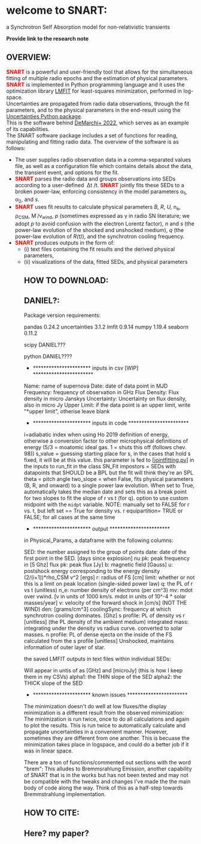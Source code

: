 <h1> welcome to SNART: </h1>
a Synchrotron Self Absorption model for non-relativistic transients


****Provide link to the research note****

<h2> OVERVIEW: </h2>

<p><strong><span style="color: #ff0000;">SNART</span></strong> is a powerful and user-friendly tool that allows for the simultaneous fitting of multiple radio epochs and the estimation of physical parameters.<br /><strong><span style="color: #ff0000;">SNART</span></strong> is implemented in Python programming language and it uses the optimization library <a href="https://doi.org/10.5281/zenodo.11813">LMFIT</a> for least-squares minimization, performed in log-space.<br />Uncertainties are propagated from radio data observations, through the fit parameters, and to the physical parameters in the end-result using the <a href="http://pythonhosted.org/uncertainties/">Uncertainties Python package</a>. <br />This is the software behind <a href="https://ui.adsabs.harvard.edu/abs/2022ApJ...938...84D/abstract">DeMarchi+ 2022</a>, which serves as an example of its capabilities.<br />The SNART software package includes a set of functions for reading, manipulating and fitting radio data. The overview of the software is as follows:</p>
<ul>
<li>The user supplies radio observation data in a comma-separated values file, as well as a configuration file which contains details about the data, the transient event, and options for the fit.</li>
<li><strong><span style="color: #ff0000;">SNART</span></strong> parses the radio data and groups observations into SEDs according to a user-defined&nbsp; &Delta;t /t. <strong><span style="color: #ff0000;">SNART</span></strong> jointly fits these SEDs to a broken power-law, enforcing consistency in the model parameters &alpha;<sub>1</sub>, &alpha;<sub>2</sub>, and <em>s</em>.</li>
<li><strong><span style="color: #ff0000;">SNART</span></strong> uses fit results to calculate physical parameters <em>B, R, U,</em> n<sub>e</sub>, &rho;<sub>CSM</sub>, M<sup>&middot;</sup>/v<sub>wind</sub>, <em>p</em> (sometimes expressed as &gamma; in radio SN literature; we adopt <em>p </em>to avoid confusion with the electron Lorentz factor),&nbsp;<em>n</em> and&nbsp;<em>s</em> (the power-law evolution of the shocked and unshocked medium), <em>q</em> (the power-law evolution of <em>R(t)</em>), and the synchrotron cooling frequency.</li>
<li><strong><span style="color: #ff0000;">SNART</span></strong> produces outputs in the form of:
<ul>
<li>(i) text files containing the fit results and the derived physical parameters,</li>
<li>(ii) visualizations of the data, fitted SEDs, and physical parameters</li>


<h2> HOW TO DOWNLOAD: </h2>
<h2> DANIEL?: </h2>

Package version requirements:

pandas 0.24.2
uncertainties 3.1.2
lmfit 0.9.14
numpy 1.19.4
seaborn 0.11.2

scipy DANIEL???

python DANIEL????

- ********************** inputs in csv [WIP] ***********************

Name: name of supernova
Date: date of data point in MJD
Frequency: frequency of observation in GHz
Flux Density: Flux density in micro Janskys
Uncertainty: Uncertainty on flux density, also in micro Jy
Upper Limit: if the data point is an upper limit, write "*upper limit", otherise leave blank

- ********************** inputs in code ***********************

i=adiabatic index when using Ho 2019 definition of energy, otherwise a conversion factor to other microphysical
definitions of energy (5/3 = moatomic ideal gas. 1 = shuts this off (follows chev. 98))
s_value = guessing starting place for s, in the cases that hold s fixed, it will be at this value.
this parameter is fed to [[jointfitting.py](http://jointfitting.py/)] in the inputs to run_fit in the class SN_Fit
impostors = SEDs with datapoints that SHOULD be a BPL but the fit will think they're an SPL
theta = pitch angle
two_slope = when False, fits physical parameters (B, R, and onward) to a single power law evolution.
When set to True, automatically takes the median date and sets this as a break point for two slopes to fit
the slope of r vs t (for q). option to use custom midpoint with the `midpt` variable.
NOTE: manually set to FALSE for r vs. t, but left set == True for density vs. r
equipartition= TRUE or FALSE; for all cases at the same time

- ********************** output ***********************

in Physical_Params, a dataframe with the following columns:

SED: the number assigned to the group of points
date: date of the first point in the SED. [days since explosion]
nu pk: peak frequency in [5 Ghz]
flux pk: peak flux [Jy]
b: magnetic field [Gauss]
u: postshock energy corresponding to the energy density (2/(i+1))*rho_CSM v^2 [ergs]
r: radius of FS [cm]
limit: whether or not this is a limit on peak location (single-sided power law)
q: the PL of r vs t (unitless)
n_e: number density of electrons (per cm^3)
mv:	mdot over vwind. [v in units of 1000 km/s. mdot in units of 10^-4 * solar masses/year]
v: velocity of the forward shock in [cm/s] (NOT THE WIND)
den: [grams/cm^3]
coolingSync: frequency at which synchrotron cooling dominates. [Ghz]
s profile: PL of density vs r [unitless] (the PL density of the ambient medium)
integrated mass: integrating under the density vs radius curve. converted to solar masses.
n profile: PL of dense ejecta on the inside of the FS calculated from the s profile [unitless]
Unshocked, maintains information of outer layer of star.

the saved LMFIT outputs in text files within individual SEDs:

Will appear in untis of as [GHz] and [microJy] (this is how I keep them in my CSVs)
alpha1: the THIN slope of the SED
alpha2: the THICK slope of the SED

- ********************** known issues ***********************

The minimization doesn't do well at low fluxes/the display minimization is a different result from the observed minimization:
The minimization is run twice, once to do all calculations and again to plot the results. This is run twice to automatically
calculate and propagate uncertainties in a convenient manner. However, sometimes they are different from one another. This is
becuase the minimization takes place in logspace, and could do a better job if it was in linear space.

There are a ton of functions/commented out sections with the word "brem":
This alludes to Bremmsrahlung Emission, another capability of SNART that is in the works but has not been tested and
may not be compatible with the tweaks and changes I've made the the main body of code along the way. Think of this as
a half-step towards Bremmstrahlung implementation.


<h2> HOW TO CITE: </h2>
<h2> Here? my paper? </h2>
